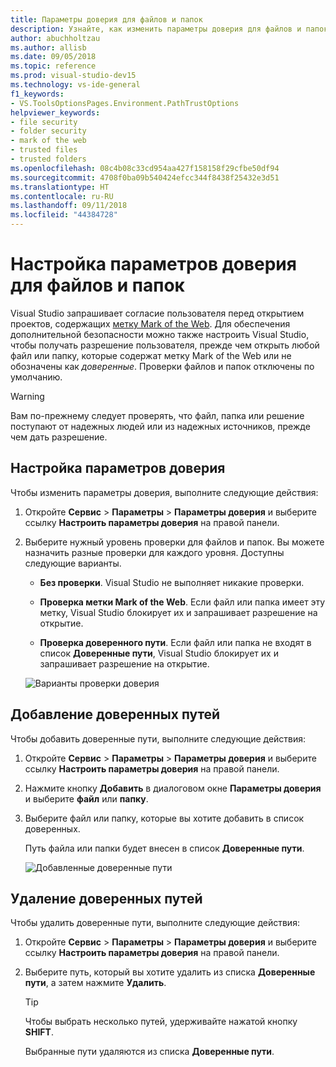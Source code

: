 ```yaml
---
title: Параметры доверия для файлов и папок
description: Узнайте, как изменить параметры доверия для файлов и папок для обеспечения безопасности Visual Studio.
author: abuchholtzau
ms.author: allisb
ms.date: 09/05/2018
ms.topic: reference
ms.prod: visual-studio-dev15
ms.technology: vs-ide-general
f1_keywords:
- VS.ToolsOptionsPages.Environment.PathTrustOptions
helpviewer_keywords:
- file security
- folder security
- mark of the web
- trusted files
- trusted folders
ms.openlocfilehash: 08c4b08c33cd954aa427f158158f29cfbe50df94
ms.sourcegitcommit: 4708f0ba09b540424efcc344f8438f25432e3d51
ms.translationtype: HT
ms.contentlocale: ru-RU
ms.lasthandoff: 09/11/2018
ms.locfileid: "44384728"
---
```

# <a name="configure-trust-settings-for-files-and-folders"></a>Настройка параметров доверия для файлов и папок

Visual Studio запрашивает согласие пользователя перед открытием проектов, содержащих [метку Mark of the Web](/previous-versions/windows/internet-explorer/ie-developer/compatibility/ms537628(v=vs.85)). Для обеспечения дополнительной безопасности можно также настроить Visual Studio, чтобы получать разрешение пользователя, прежде чем открыть любой файл или папку, которые содержат метку Mark of the Web или не обозначены как *доверенные*. Проверки файлов и папок отключены по умолчанию.

> [!WARNING]
> Вам по-прежнему следует проверять, что файл, папка или решение поступают от надежных людей или из надежных источников, прежде чем дать разрешение.

## <a name="configure-trust-settings"></a>Настройка параметров доверия

Чтобы изменить параметры доверия, выполните следующие действия:

1. Откройте **Сервис** > **Параметры** > **Параметры доверия** и выберите ссылку **Настроить параметры доверия** на правой панели.

2. Выберите нужный уровень проверки для файлов и папок. Вы можете назначить разные проверки для каждого уровня. Доступны следующие варианты.

   * **Без проверки**. Visual Studio не выполняет никакие проверки.

   * **Проверка метки Mark of the Web**. Если файл или папка имеет эту метку, Visual Studio блокирует их и запрашивает разрешение на открытие.

   * **Проверка доверенного пути**. Если файл или папка не входят в список **Доверенные пути**, Visual Studio блокирует их и запрашивает разрешение на открытие.

   ![Варианты проверки доверия](media/trust-settings.png)

## <a name="add-trusted-paths"></a>Добавление доверенных путей

Чтобы добавить доверенные пути, выполните следующие действия:

1. Откройте **Сервис** > **Параметры** > **Параметры доверия** и выберите ссылку **Настроить параметры доверия** на правой панели.

2. Нажмите кнопку **Добавить** в диалоговом окне **Параметры доверия** и выберите **файл** или **папку**.

3. Выберите файл или папку, которые вы хотите добавить в список доверенных.

   Путь файла или папки будет внесен в список **Доверенные пути**.

   ![Добавленные доверенные пути](media/trusted-paths.png)

## <a name="remove-trusted-paths"></a>Удаление доверенных путей

Чтобы удалить доверенные пути, выполните следующие действия:

1. Откройте **Сервис** > **Параметры** > **Параметры доверия** и выберите ссылку **Настроить параметры доверия** на правой панели.

2. Выберите путь, который вы хотите удалить из списка **Доверенные пути**, а затем нажмите **Удалить**.

   > [!TIP]
   > Чтобы выбрать несколько путей, удерживайте нажатой кнопку **SHIFT**.

   Выбранные пути удаляются из списка **Доверенные пути**.
